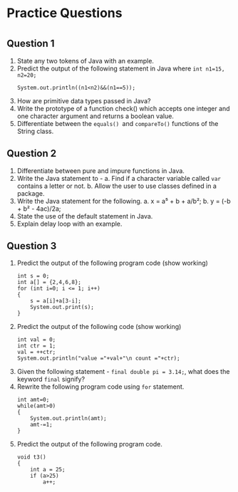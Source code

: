 # Practice Questions
#
## Question 1
1. State any two tokens of Java with an example. 
2. Predict the output of the following statement in Java where `int n1=15, n2=20;`
   ```
   System.out.println((n1<n2)&&(n1==5));
   ```
3. How are primitive data types passed in Java?
4. Write the prototype of a function check() which accepts one integer and one character argument and returns a boolean value.
5. Differentiate between the `equals() `and `compareTo()` functions of the String class.

## Question 2
1. Differentiate between pure and impure functions in Java.
2. Write the Java statement to -
   a. Find if a character variable called `var` contains a letter or not. 
   b. Allow the user to use classes defined in a package.
3. Write the Java statement for the following. 
   a. x = a⁵ + b + a/b²;
   b. y = (-b + b² - 4ac)/2a;
4. State the use of the default statement in Java.
5. Explain delay loop with an example.

## Question 3
1. Predict the output of the following program code (show working)
   ```
   int s = 0;
   int a[] = {2,4,6,8};
   for (int i=0; i <= 1; i++)
   {
       s = a[i]+a[3-i];
       System.out.print(s);
   }
   ```
2. Predict the output of the following code (show working)
   ```
   int val = 0;
   int ctr = 1;
   val = ++ctr;
   System.out.println("value ="+val+"\n count ="+ctr);
   ```
3. Given the following statement - `final double pi = 3.14;`, what does the keyword `final` signify?
4. Rewrite the following program code using `for` statement.
   ```
   int amt=0;
   while(amt>0)
   {
       System.out.println(amt);
       amt-=1;
   }
   ```
5. Predict the output of the following program code. 
   ```
   void t3()
   {
       int a = 25;
       if (a>25)
           a++;
       


